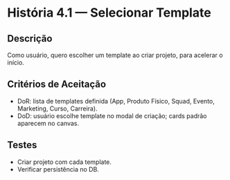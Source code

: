 # História 4.1 — Selecionar Template

## Descrição
Como usuário, quero escolher um template ao criar projeto, para acelerar o início.

## Critérios de Aceitação
- DoR: lista de templates definida (App, Produto Físico, Squad, Evento, Marketing, Curso, Carreira).
- DoD: usuário escolhe template no modal de criação; cards padrão aparecem no canvas.

## Testes
- Criar projeto com cada template.
- Verificar persistência no DB.
